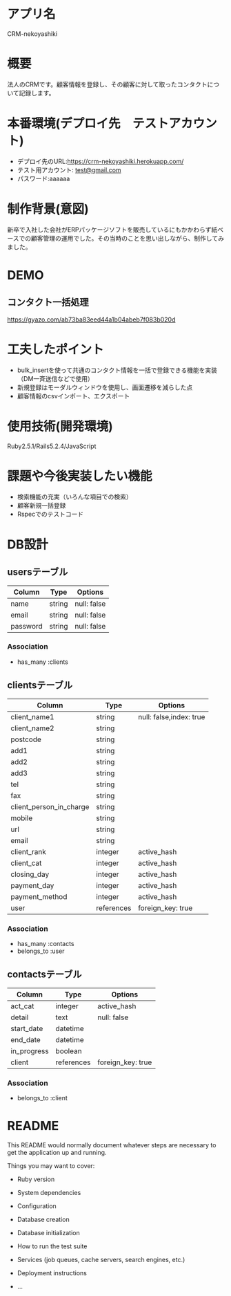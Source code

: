 # アプリ名
CRM-nekoyashiki
# 概要
法人のCRMです。顧客情報を登録し、その顧客に対して取ったコンタクトについて記録します。
# 本番環境(デプロイ先　テストアカウント)
- デプロイ先のURL:https://crm-nekoyashiki.herokuapp.com/
- テスト用アカウント: test@gmail.com
- パスワード:aaaaaa

# 制作背景(意図)
新卒で入社した会社がERPパッケージソフトを販売しているにもかかわらず紙ベースでの顧客管理の運用でした。その当時のことを思い出しながら、制作してみました。

# DEMO
## コンタクト一括処理
https://gyazo.com/ab73ba83eed44a1b04abeb7f083b020d
# 工夫したポイント
- bulk_insertを使って共通のコンタクト情報を一括で登録できる機能を実装
（DM一斉送信などで使用）
- 新規登録はモーダルウィンドウを使用し、画面遷移を減らした点
- 顧客情報のcsvインポート、エクスポート
# 使用技術(開発環境)
Ruby2.5.1/Rails5.2.4/JavaScript
# 課題や今後実装したい機能
- 検索機能の充実（いろんな項目での検索）
- 顧客新規一括登録
- Rspecでのテストコード



# DB設計

## usersテーブル
|Column|Type|Options|
|------|----|-------|
|name|string|null: false|
|email|string|null: false|
|password|string|null: false|
### Association
- has_many :clients

## clientsテーブル
|Column|Type|Options|
|------|----|-------|
|client_name1|string|null: false,index: true|
|client_name2|string||
|postcode|string||
|add1|string||
|add2|string||
|add3|string||
|tel|string||
|fax|string||
|client_person_in_charge|string||
|mobile|string||
|url|string||
|email|string||
|client_rank|integer|active_hash|
|client_cat|integer|active_hash|
|closing_day|integer|active_hash|
|payment_day|integer|active_hash|
|payment_method|integer|active_hash|
|user|references|foreign_key: true|
### Association
- has_many :contacts
- belongs_to :user

## contactsテーブル
|Column|Type|Options|
|------|----|-------|
|act_cat|integer|active_hash|
|detail|text|null: false|
|start_date|datetime||
|end_date|datetime||
|in_progress|boolean||
|client|references|foreign_key: true|
### Association
- belongs_to :client


# README

This README would normally document whatever steps are necessary to get the
application up and running.

Things you may want to cover:

* Ruby version

* System dependencies

* Configuration

* Database creation

* Database initialization

* How to run the test suite

* Services (job queues, cache servers, search engines, etc.)

* Deployment instructions

* ...
